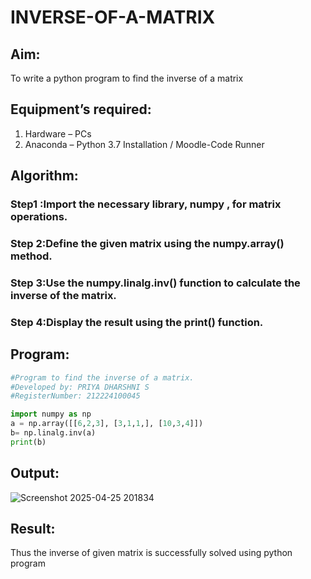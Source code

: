 # INVERSE-OF-A-MATRIX
## Aim:
To write a python program to find the inverse of a matrix
## Equipment’s required:
1. 	Hardware – PCs
2. 	Anaconda – Python 3.7 Installation / Moodle-Code Runner
## Algorithm:
### Step1 :Import the necessary library, numpy , for matrix operations.
 ### Step 2:Define the given matrix using the numpy.array() method.
 ### Step 3:Use the numpy.linalg.inv() function to calculate the inverse of the matrix.
 ### Step 4:Display the result using the print() function. 

## Program:
```python
#Program to find the inverse of a matrix.
#Developed by: PRIYA DHARSHNI S
#RegisterNumber: 212224100045

import numpy as np
a = np.array([[6,2,3], [3,1,1,], [10,3,4]])
b= np.linalg.inv(a)
print(b)
```

## Output:
![Screenshot 2025-04-25 201834](https://github.com/user-attachments/assets/1a6d3f95-0771-446d-a37b-dbb62c3b0c29)

## Result:
Thus the inverse of given matrix is successfully solved using python program

